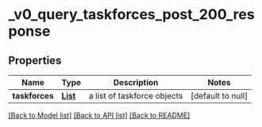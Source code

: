 # _v0_query_taskforces_post_200_response
## Properties

| Name | Type | Description | Notes |
|------------ | ------------- | ------------- | -------------|
| **taskforces** | [**List**](TaskforceObject.md) | a list of taskforce objects | [default to null] |

[[Back to Model list]](../README.md#documentation-for-models) [[Back to API list]](../README.md#documentation-for-api-endpoints) [[Back to README]](../README.md)

